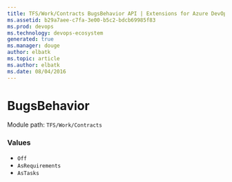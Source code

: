 ```yaml
---
title: TFS/Work/Contracts BugsBehavior API | Extensions for Azure DevOps Services
ms.assetid: b29a7aee-c7fa-3e00-b5c2-bdcb69985f83
ms.prod: devops
ms.technology: devops-ecosystem
generated: true
ms.manager: douge
author: elbatk
ms.topic: article
ms.author: elbatk
ms.date: 08/04/2016
---
```


# BugsBehavior

Module path: `TFS/Work/Contracts`

### Values

* `Off` 
* `AsRequirements` 
* `AsTasks` 
